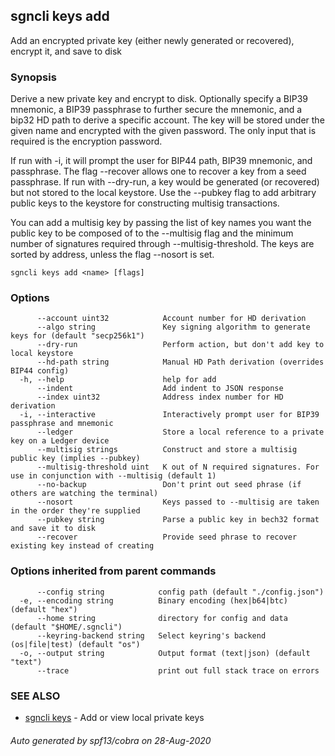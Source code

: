 ## sgncli keys add

Add an encrypted private key (either newly generated or recovered), encrypt it, and save to disk

### Synopsis

Derive a new private key and encrypt to disk.
Optionally specify a BIP39 mnemonic, a BIP39 passphrase to further secure the mnemonic,
and a bip32 HD path to derive a specific account. The key will be stored under the given name
and encrypted with the given password. The only input that is required is the encryption password.

If run with -i, it will prompt the user for BIP44 path, BIP39 mnemonic, and passphrase.
The flag --recover allows one to recover a key from a seed passphrase.
If run with --dry-run, a key would be generated (or recovered) but not stored to the
local keystore.
Use the --pubkey flag to add arbitrary public keys to the keystore for constructing
multisig transactions.

You can add a multisig key by passing the list of key names you want the public
key to be composed of to the --multisig flag and the minimum number of signatures
required through --multisig-threshold. The keys are sorted by address, unless
the flag --nosort is set.


```
sgncli keys add <name> [flags]
```

### Options

```
      --account uint32            Account number for HD derivation
      --algo string               Key signing algorithm to generate keys for (default "secp256k1")
      --dry-run                   Perform action, but don't add key to local keystore
      --hd-path string            Manual HD Path derivation (overrides BIP44 config)
  -h, --help                      help for add
      --indent                    Add indent to JSON response
      --index uint32              Address index number for HD derivation
  -i, --interactive               Interactively prompt user for BIP39 passphrase and mnemonic
      --ledger                    Store a local reference to a private key on a Ledger device
      --multisig strings          Construct and store a multisig public key (implies --pubkey)
      --multisig-threshold uint   K out of N required signatures. For use in conjunction with --multisig (default 1)
      --no-backup                 Don't print out seed phrase (if others are watching the terminal)
      --nosort                    Keys passed to --multisig are taken in the order they're supplied
      --pubkey string             Parse a public key in bech32 format and save it to disk
      --recover                   Provide seed phrase to recover existing key instead of creating
```

### Options inherited from parent commands

```
      --config string            config path (default "./config.json")
  -e, --encoding string          Binary encoding (hex|b64|btc) (default "hex")
      --home string              directory for config and data (default "$HOME/.sgncli")
      --keyring-backend string   Select keyring's backend (os|file|test) (default "os")
  -o, --output string            Output format (text|json) (default "text")
      --trace                    print out full stack trace on errors
```

### SEE ALSO

* [sgncli keys](sgncli_keys.md)	 - Add or view local private keys

###### Auto generated by spf13/cobra on 28-Aug-2020
